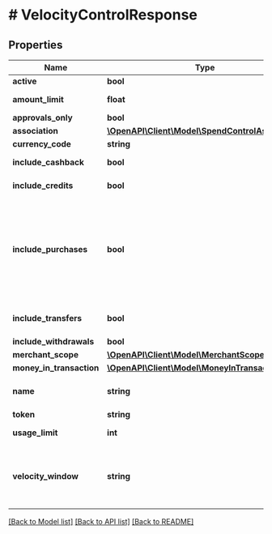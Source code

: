 # # VelocityControlResponse

## Properties

Name | Type | Description | Notes
------------ | ------------- | ------------- | -------------
**active** | **bool** | Indicates whether the velocity control is active. | [optional]
**amount_limit** | **float** | Maximum monetary sum that can be cleared within the time period defined by the &#x60;velocity_window&#x60; field. |
**approvals_only** | **bool** | If set to &#x60;true&#x60;, only approved transactions are subject to control. | [optional]
**association** | [**\OpenAPI\Client\Model\SpendControlAssociation**](SpendControlAssociation.md) |  | [optional]
**currency_code** | **string** | Three-character ISO 4217 currency code. |
**include_cashback** | **bool** | If set to &#x60;true&#x60;, the cashback components of point-of-sale transactions are subject to control. | [optional]
**include_credits** | **bool** | If set to &#x60;true&#x60;, original credit transactions (OCT) are subject to control. | [optional]
**include_purchases** | **bool** | If set to &#x60;true&#x60;, the following transactions are subject to control:  * *Account funding:* All account funding transactions * *Cashback:* Only the purchase component of cashback transactions * *Purchase transactions:* All authorizations, PIN debit transactions, and incremental transactions * *Quasi-cash:* All quasi-cash transactions * *Refunds:* All refund transactions (see &lt;&lt;/developer-guides/controlling-spending#_controls_to_limit_amount_and_frequency_of_spending, Controls to limit amount and frequency of spending&gt;&gt; for more information) * *Reversals:* All reversal transactions | [optional]
**include_transfers** | **bool** | If set to &#x60;true&#x60;, account-to-account transfers are subject to control. Account-to-account transfers are not currently supported. | [optional]
**include_withdrawals** | **bool** | If set to &#x60;true&#x60;, ATM withdrawals are subject to control. | [optional]
**merchant_scope** | [**\OpenAPI\Client\Model\MerchantScope**](MerchantScope.md) |  | [optional]
**money_in_transaction** | [**\OpenAPI\Client\Model\MoneyInTransaction**](MoneyInTransaction.md) |  | [optional]
**name** | **string** | Description of how the velocity control restricts spending. For example, \&quot;Max spend of $500 per day\&quot; or \&quot;Max spend of $5000 per month for non-exempt employees\&quot;. | [optional]
**token** | **string** | Unique identifier of the velocity control. | [optional]
**usage_limit** | **int** | Maximum number of times a card can be used within the time period defined by the &#x60;velocity_window&#x60; field. | [optional]
**velocity_window** | **string** | Defines the time period to which the &#x60;amount_limit&#x60; and &#x60;usage_limit&#x60; fields apply:  * *DAY* – one day; days begin at 00:00:00 UTC. * *WEEK* – one week; weeks begin Sundays at 00:00:00 UTC. * *MONTH* – one month; months begin on the first day of month at 00:00:00 UTC. * *LIFETIME* – forever; time period never expires. * *TRANSACTION* – a single transaction. |

[[Back to Model list]](../../README.md#models) [[Back to API list]](../../README.md#endpoints) [[Back to README]](../../README.md)
